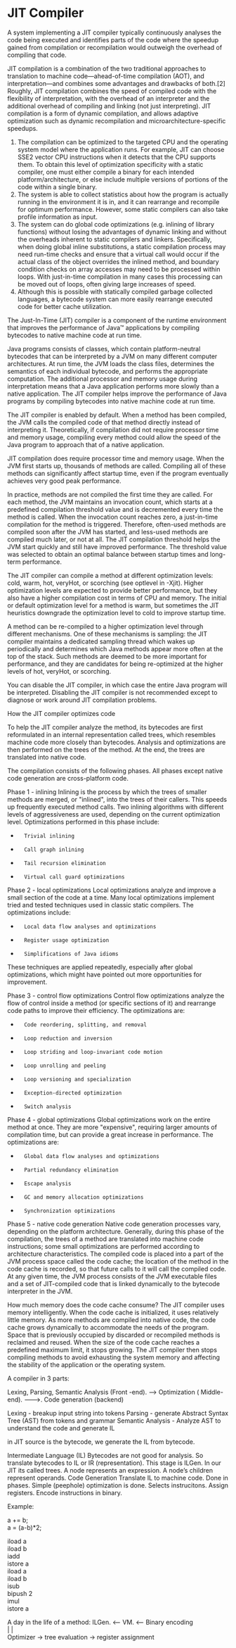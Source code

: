 # JIT Compiler
  
  
A system implementing a JIT compiler typically continuously analyses the code being executed and identifies parts of the code where the speedup gained from compilation or recompilation would outweigh the overhead of compiling that code.  
  
JIT compilation is a combination of the two traditional approaches to translation to machine code—ahead-of-time compilation (AOT), and interpretation—and combines some advantages and drawbacks of both.[2] Roughly, JIT compilation combines the speed of compiled code with the flexibility of interpretation, with the overhead of an interpreter and the additional overhead of compiling and linking (not just interpreting). JIT compilation is a form of dynamic compilation, and allows adaptive optimization such as dynamic recompilation and microarchitecture-specific speedups.  
  
  
1. The compilation can be optimized to the targeted CPU and the operating system model where the application runs. For example, JIT can choose SSE2 vector CPU instructions when it detects that the CPU supports them. To obtain this level of optimization specificity with a static compiler, one must either compile a binary for each intended platform/architecture, or else include multiple versions of portions of the code within a single binary.  
2. The system is able to collect statistics about how the program is actually running in the environment it is in, and it can rearrange and recompile for optimum performance. However, some static compilers can also take profile information as input.  
3. The system can do global code optimizations (e.g. inlining of library functions) without losing the advantages of dynamic linking and without the overheads inherent to static compilers and linkers. Specifically, when doing global inline substitutions, a static compilation process may need run-time checks and ensure that a virtual call would occur if the actual class of the object overrides the inlined method, and boundary condition checks on array accesses may need to be processed within loops. With just-in-time compilation in many cases this processing can be moved out of loops, often giving large increases of speed.
4. Although this is possible with statically compiled garbage collected languages, a bytecode system can more easily rearrange executed code for better cache utilization.
  
  
The Just-In-Time (JIT) compiler is a component of the runtime environment that improves the performance of Java™ applications by compiling bytecodes to native machine code at run time.

Java programs consists of classes, which contain platform-neutral bytecodes that can be interpreted by a JVM on many different computer architectures. At run time, the JVM loads the class files, determines the semantics of each individual bytecode, and performs the appropriate computation. The additional processor and memory usage during interpretation means that a Java application performs more slowly than a native application. The JIT compiler helps improve the performance of Java programs by compiling bytecodes into native machine code at run time.

The JIT compiler is enabled by default. When a method has been compiled, the JVM calls the compiled code of that method directly instead of interpreting it. Theoretically, if compilation did not require processor time and memory usage, compiling every method could allow the speed of the Java program to approach that of a native application.

JIT compilation does require processor time and memory usage. When the JVM first starts up, thousands of methods are called. Compiling all of these methods can significantly affect startup time, even if the program eventually achieves very good peak performance.

In practice, methods are not compiled the first time they are called. For each method, the JVM maintains an invocation count, which starts at a predefined compilation threshold value and is decremented every time the method is called. When the invocation count reaches zero, a just-in-time compilation for the method is triggered. Therefore, often-used methods are compiled soon after the JVM has started, and less-used methods are compiled much later, or not at all. The JIT compilation threshold helps the JVM start quickly and still have improved performance. The threshold value was selected to obtain an optimal balance between startup times and long-term performance.

The JIT compiler can compile a method at different optimization levels: cold, warm, hot, veryHot, or scorching (see optlevel in -Xjit). Higher optimization levels are expected to provide better performance, but they also have a higher compilation cost in terms of CPU and memory. The initial or default optimization level for a method is warm, but sometimes the JIT heuristics downgrade the optimization level to cold to improve startup time.

A method can be re-compiled to a higher optimization level through different mechanisms. One of these mechanisms is sampling: the JIT compiler maintains a dedicated sampling thread which wakes up periodically and determines which Java methods appear more often at the top of the stack. Such methods are deemed to be more important for performance, and they are candidates for being re-optimized at the higher levels of hot, veryHot, or scorching.

You can disable the JIT compiler, in which case the entire Java program will be interpreted. Disabling the JIT compiler is not recommended except to diagnose or work around JIT compilation problems.

How the JIT compiler optimizes code

To help the JIT compiler analyze the method, its bytecodes are first reformulated in an internal representation called trees, which resembles machine code more closely than bytecodes. Analysis and optimizations are then performed on the trees of the method. At the end, the trees are translated into native code.

The compilation consists of the following phases. All phases except native code generation are cross-platform code.

Phase 1 - inlining
Inlining is the process by which the trees of smaller methods are merged, or "inlined", into the trees of their callers. This speeds up frequently executed method calls. Two inlining algorithms with different levels of aggressiveness are used, depending on the current optimization level. Optimizations performed in this phase include:
* 		Trivial inlining
* 		Call graph inlining
* 		Tail recursion elimination
* 		Virtual call guard optimizations

Phase 2 - local optimizations
Local optimizations analyze and improve a small section of the code at a time. Many local optimizations implement tried and tested techniques used in classic static compilers. The optimizations include:
* 		Local data flow analyses and optimizations
* 		Register usage optimization
* 		Simplifications of Java idioms
These techniques are applied repeatedly, especially after global optimizations, which might have pointed out more opportunities for improvement.

Phase 3 - control flow optimizations
Control flow optimizations analyze the flow of control inside a method (or specific sections of it) and rearrange code paths to improve their efficiency. The optimizations are:
* 		Code reordering, splitting, and removal
* 		Loop reduction and inversion
* 		Loop striding and loop-invariant code motion
* 		Loop unrolling and peeling
* 		Loop versioning and specialization
* 		Exception-directed optimization
* 		Switch analysis

Phase 4 - global optimizations
Global optimizations work on the entire method at once. They are more "expensive", requiring larger amounts of compilation time, but can provide a great increase in performance. The optimizations are:
* 		Global data flow analyses and optimizations
* 		Partial redundancy elimination
* 		Escape analysis
* 		GC and memory allocation optimizations
* 		Synchronization optimizations

Phase 5 - native code generation
Native code generation processes vary, depending on the platform architecture. Generally, during this phase of the compilation, the trees of a method are translated into machine code instructions; some small optimizations are performed according to architecture characteristics. The compiled code is placed into a part of the JVM process space called the code cache; the location of the method in the code cache is recorded, so that future calls to it will call the compiled code. At any given time, the JVM process consists of the JVM executable files and a set of JIT-compiled code that is linked dynamically to the bytecode interpreter in the JVM.


How much memory does the code cache consume?
The JIT compiler uses memory intelligently. When the code cache is initialized, it uses relatively little memory. As more methods are compiled into native code, the code cache grows dynamically to accommodate the needs of the program. Space that is previously occupied by discarded or recompiled methods is reclaimed and reused. When the size of the code cache reaches a predefined maximum limit, it stops growing. The JIT compiler then stops compiling methods to avoid exhausting the system memory and affecting the stability of the application or the operating system.


A compiler in 3 parts:

Lexing, Parsing, Semantic Analysis (Front -end).  ——>  Optimization ( Middle-end).   ———>.    Code generation (backend)


Lexing -  breakup input string into tokens
Parsing - generate Abstract Syntax Tree (AST) from tokens and grammar
Semantic Analysis - Analyze AST to understand the code and generate IL

in JIT source is the bytecode, we generate the IL from bytecode.

Intermediate Language (IL)
	Bytecodes are not good for analysis. So translate bytecodes to IL or IR (representation). This stage is ILGen. In our JIT its called trees.
	A node represents an expression. A node’s children represent operands.
Code Generation
	Translate IL to machine code. Done in phases. Simple (peephole) optimization is done. Selects instrucitons. Assign registers. Encode instructions in binary.


Example:


a += b;  
a = (a-b)*2;  

iload a  
iload b  
iadd  
istore a  
iload a  
iload b  
isub  
bipush 2  
imul  
istore a  

A day in the life of a method:   ILGen. <— VM. <—          Binary encoding  
								|						        |  
							    Optimizer -> tree evaluation -> register assignment  


